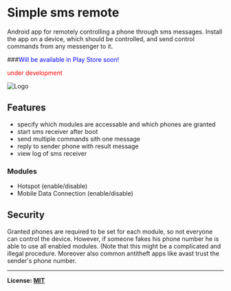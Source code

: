# Simple sms remote 
Android app for remotely controlling a phone through sms messages.
Install the app on a device, which should be controlled, and send control commands from any messenger to it.

###<span style="color:blue">Will be available in Play Store soon!</span>

<span style="color:red">under development</span>

![Logo](https://raw.githubusercontent.com/tranquvis/SimpleSmsRemote/master/.github/logo.png)

## Features
* specify which modules are accessable and which phones are granted
* start sms receiver after boot
* send multiple commands sith one message
* reply to sender phone with result message 
* view log of sms receiver

### Modules
* Hotspot (enable/disable)
* Mobile Data Connection (enable/disable)

## Security
Granted phones are required to be set for each module, so not everyone can control the device.
However, if someone fakes his phone number he is able to use all enabled modules. (Note that this might be a complicated and illegal procedure. Moreover also common antitheft apps like avast trust the sender's phone number.

***
**License: [MIT](LICENSE)**

